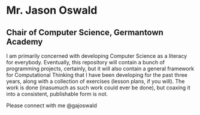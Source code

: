 # Mr. Jason Oswald
## Chair of Computer Science, Germantown Academy

I am primarily concerned with developing Computer Science as a literacy for everybody. Eventually, this repository will contain a bunch of programming projects, certainly, but it will also contain a general framework for Computational Thinking that I have been developing for the past three years, along with a collection of exercises (lesson plans, if you will). The work is done (inasumuch as such work could ever be done), but coaxing it into a consistent, publishable form is not. 

Please connect with me @gajoswald
